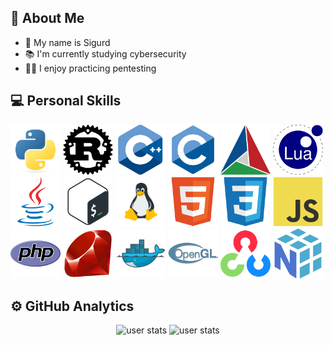 <h2>👤&nbsp;About Me</h2>
<ul>
  <li>👋 My name is Sigurd</li>
  <li>📚 I'm currently studying cybersecurity</li>
  <li>👨‍💻 I enjoy practicing pentesting</li>
</ul>


<h2>💻&nbsp;Personal Skills</h2>
<div>
  <img src="assets/python.svg" style="height:80px"/>
  <img src="assets/rust.svg" style="height:80px">
  <img src="assets/cplusplus.svg" style="height:80px"/>
  <img src="assets/c.svg" style="height:80px"/>
  <img src="assets/cmake.svg" style="height:80px">
  <img src="assets/lua.svg" style="height:80px"/>
  <img src="assets/java.svg" style="height:80px"/>
  <img src="assets/bash.svg" style="height:80px"/>
  <img src="assets/linux.png" style="height:80px">
  <img src="assets/html5.svg" style="height:80px">
  <img src="assets/css3.svg" style="height:80px">
  <img src="assets/javascript.svg" style="height:80px">
  <img src="assets/php.svg" style="height:80px">
  <img src="assets/ruby.svg" style="height:80px">
  <img src="assets/docker.svg" style="height:80px">
  <img src="assets/opengl.svg" style="height:80px">
  <img src="assets/opencv.svg" style="height:80px">
  <img src="assets/numpy.svg" style="height:80px">
</div>


<h2>⚙️&nbsp;GitHub Analytics</h2>
<div>
  <p align="center">
    <picture>
      <source media="(prefers-color-scheme: dark)" srcset="https://github-readme-stats.vercel.app/api?username=sigurdptr&show_icons=true&theme=github_dark_dimmed&hide_border=true">
      <source media="(prefers-color-scheme: light)" srcset="https://github-readme-stats.vercel.app/api?username=sigurdptr&show_icons=true&hide_border=true">
      <img alt="user stats" src="" height="145px">
    </picture>
    <picture>
      <source media="(prefers-color-scheme: dark)" srcset="https://github-readme-stats.vercel.app/api/top-langs/?username=sigurdptr&layout=compact&theme=github_dark_dimmed&hide_border=true">
      <source media="(prefers-color-scheme: light)" srcset="https://github-readme-stats.vercel.app/api/top-langs/?username=sigurdptr&layout=compact&hide_border=true">
      <img alt="user stats" src="" height="145px">
    </picture>
  </p>
</div>
